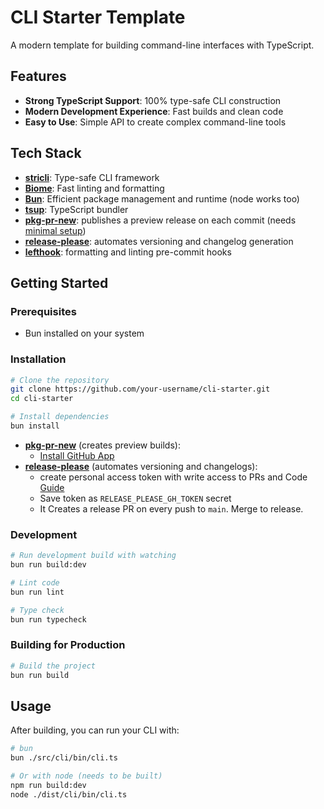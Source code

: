 # CLI Starter Template

A modern template for building command-line interfaces with TypeScript.

## Features

- **Strong TypeScript Support**: 100% type-safe CLI construction
- **Modern Development Experience**: Fast builds and clean code
- **Easy to Use**: Simple API to create complex command-line tools

## Tech Stack

- [**stricli**](https://github.com/bloomberg/stricli): Type-safe CLI framework
- [**Biome**](https://biomejs.dev/): Fast linting and formatting
- [**Bun**](https://bun.sh/): Efficient package management and runtime (node works too)
- [**tsup**](https://github.com/egoist/tsup): TypeScript bundler
- [**pkg-pr-new**](https://github.com/stackblitz-labs/pkg.pr.new): publishes a preview release on each commit (needs [minimal setup](https://github.com/stackblitz-labs/pkg.pr.new?tab=readme-ov-file#setup))
- [**release-please**](https://github.com/googleapis/release-please): automates versioning and changelog generation
- [**lefthook**](https://github.com/evilmartians/lefthook): formatting and linting pre-commit hooks

## Getting Started

### Prerequisites

- Bun installed on your system

### Installation

```bash
# Clone the repository
git clone https://github.com/your-username/cli-starter.git
cd cli-starter

# Install dependencies
bun install
```

- [**pkg-pr-new**](https://github.com/stackblitz-labs/pkg.pr.new) (creates preview builds):
  - [Install GitHub App](https://github.com/stackblitz-labs/pkg.pr.new?tab=readme-ov-file#setup) 
- [**release-please**](https:github.com/googleapis/release-please) (automates versioning and changelogs):
  - create personal access token with write access to PRs and Code [Guide](https://github.com/googleapis/release-please-action?tab=readme-ov-file#basic-configuration)
  - Save token as `RELEASE_PLEASE_GH_TOKEN` secret
  - It Creates a release PR on every push to `main`. Merge to release.


### Development

```bash
# Run development build with watching
bun run build:dev

# Lint code
bun run lint

# Type check
bun run typecheck
```

### Building for Production

```bash
# Build the project
bun run build
```

## Usage

After building, you can run your CLI with:

```bash
# bun
bun ./src/cli/bin/cli.ts

# Or with node (needs to be built)
npm run build:dev
node ./dist/cli/bin/cli.ts
```
